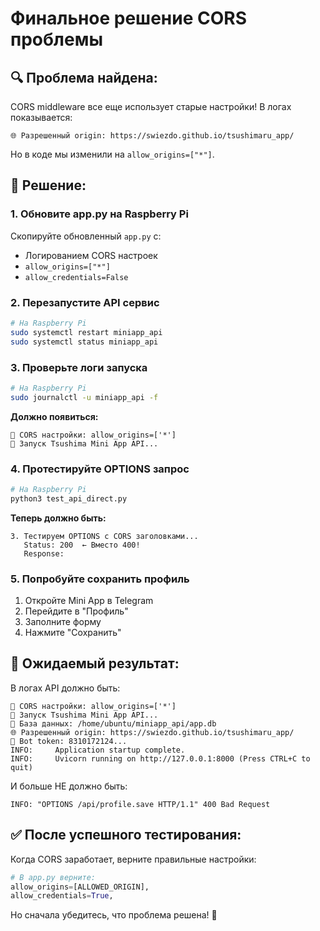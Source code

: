 # Финальное решение CORS проблемы

## 🔍 Проблема найдена:

CORS middleware все еще использует старые настройки! В логах показывается:
```
🌐 Разрешенный origin: https://swiezdo.github.io/tsushimaru_app/
```

Но в коде мы изменили на `allow_origins=["*"]`.

## 🔧 Решение:

### 1. Обновите app.py на Raspberry Pi

Скопируйте обновленный `app.py` с:
- Логированием CORS настроек
- `allow_origins=["*"]`
- `allow_credentials=False`

### 2. Перезапустите API сервис

```bash
# На Raspberry Pi
sudo systemctl restart miniapp_api
sudo systemctl status miniapp_api
```

### 3. Проверьте логи запуска

```bash
# На Raspberry Pi
sudo journalctl -u miniapp_api -f
```

**Должно появиться:**
```
🔧 CORS настройки: allow_origins=['*']
🚀 Запуск Tsushima Mini App API...
```

### 4. Протестируйте OPTIONS запрос

```bash
# На Raspberry Pi
python3 test_api_direct.py
```

**Теперь должно быть:**
```
3. Тестируем OPTIONS с CORS заголовками...
   Status: 200  ← Вместо 400!
   Response: 
```

### 5. Попробуйте сохранить профиль

1. Откройте Mini App в Telegram
2. Перейдите в "Профиль"
3. Заполните форму
4. Нажмите "Сохранить"

## 🎯 Ожидаемый результат:

В логах API должно быть:
```
🔧 CORS настройки: allow_origins=['*']
🚀 Запуск Tsushima Mini App API...
📁 База данных: /home/ubuntu/miniapp_api/app.db
🌐 Разрешенный origin: https://swiezdo.github.io/tsushimaru_app/
🤖 Bot token: 8310172124...
INFO:     Application startup complete.
INFO:     Uvicorn running on http://127.0.0.1:8000 (Press CTRL+C to quit)
```

И больше НЕ должно быть:
```
INFO: "OPTIONS /api/profile.save HTTP/1.1" 400 Bad Request
```

## ✅ После успешного тестирования:

Когда CORS заработает, верните правильные настройки:

```python
# В app.py верните:
allow_origins=[ALLOWED_ORIGIN],
allow_credentials=True,
```

Но сначала убедитесь, что проблема решена! 🚀
